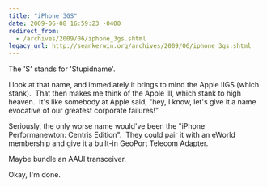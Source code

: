 ```yaml
---
title: "iPhone 3GS"
date: 2009-06-08 16:59:23 -0400
redirect_from:
  - /archives/2009/06/iphone_3gs.shtml
legacy_url: http://seankerwin.org/archives/2009/06/iphone_3gs.shtml
---
```

The 'S' stands for 'Stupidname'.

I look at that name, and immediately it brings to mind the Apple IIGS (which stank).  That then makes me think of the Apple III, which stank to high heaven.  It's like somebody at Apple said, "hey, I know, let's give it a name evocative of our greatest corporate failures!"

Seriously, the only worse name would've been the "iPhone Performanewton: Centris Edition".  They could pair it with an eWorld membership and give it a built-in GeoPort Telecom Adapter.  

Maybe bundle an AAUI transceiver.

Okay, I'm done.
